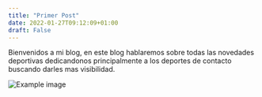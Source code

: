 ```yaml
---
title: "Primer Post"
date: 2022-01-27T09:12:09+01:00
draft: False
---
```


Bienvenidos a mi blog, en este blog hablaremos sobre todas las novedades deportivas dedicandonos principalmente a los deportes de contacto buscando darles mas visibilidad.

![Example image](/imagen.jpg) 